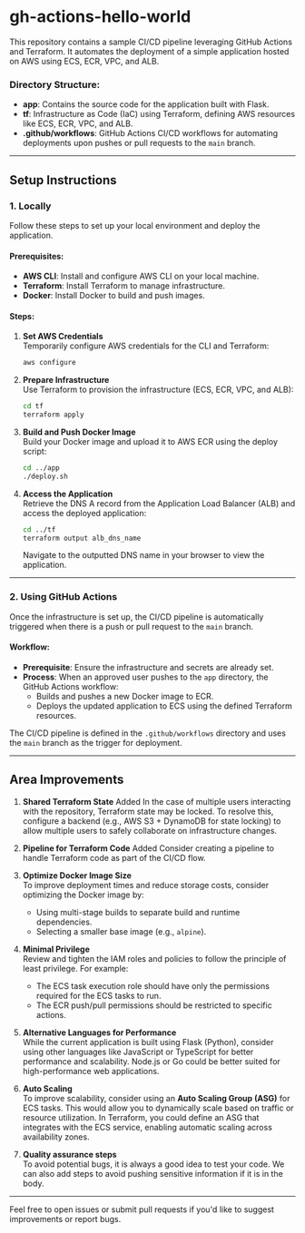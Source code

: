 
# gh-actions-hello-world

This repository contains a sample CI/CD pipeline leveraging GitHub Actions and Terraform. It automates the deployment of a simple application hosted on AWS using ECS, ECR, VPC, and ALB.

### Directory Structure:
- **app**: Contains the source code for the application built with Flask.
- **tf**: Infrastructure as Code (IaC) using Terraform, defining AWS resources like ECS, ECR, VPC, and ALB.
- **.github/workflows**: GitHub Actions CI/CD workflows for automating deployments upon pushes or pull requests to the `main` branch.

---

## Setup Instructions

### 1. **Locally** 

Follow these steps to set up your local environment and deploy the application.

#### Prerequisites:
- **AWS CLI**: Install and configure AWS CLI on your local machine.
- **Terraform**: Install Terraform to manage infrastructure.
- **Docker**: Install Docker to build and push images.

#### Steps:
1. **Set AWS Credentials**  
   Temporarily configure AWS credentials for the CLI and Terraform:
   ```bash
   aws configure
   ```

2. **Prepare Infrastructure**  
   Use Terraform to provision the infrastructure (ECS, ECR, VPC, and ALB):
   ```bash
   cd tf
   terraform apply
   ```

3. **Build and Push Docker Image**  
   Build your Docker image and upload it to AWS ECR using the deploy script:
   ```bash
   cd ../app
   ./deploy.sh
   ```

4. **Access the Application**  
   Retrieve the DNS A record from the Application Load Balancer (ALB) and access the deployed application:
   ```bash
   cd ../tf
   terraform output alb_dns_name
   ```

   Navigate to the outputted DNS name in your browser to view the application.

---

### 2. **Using GitHub Actions**

Once the infrastructure is set up, the CI/CD pipeline is automatically triggered when there is a push or pull request to the `main` branch.

#### Workflow:
- **Prerequisite**: Ensure the infrastructure and secrets are already set.
- **Process**: When an approved user pushes to the `app` directory, the GitHub Actions workflow:
  - Builds and pushes a new Docker image to ECR.
  - Deploys the updated application to ECS using the defined Terraform resources.

The CI/CD pipeline is defined in the `.github/workflows` directory and uses the `main` branch as the trigger for deployment.

---

## Area Improvements

1. **Shared Terraform State**  Added
   In the case of multiple users interacting with the repository, Terraform state may be locked. To resolve this, configure a backend (e.g., AWS S3 + DynamoDB for state locking) to allow multiple users to safely collaborate on infrastructure changes.

2. **Pipeline for Terraform Code**   Added
   Consider creating a pipeline to handle Terraform code as part of the CI/CD flow. 

3. **Optimize Docker Image Size**  
   To improve deployment times and reduce storage costs, consider optimizing the Docker image by:
   - Using multi-stage builds to separate build and runtime dependencies.
   - Selecting a smaller base image (e.g., `alpine`).

4. **Minimal Privilege**  
   Review and tighten the IAM roles and policies to follow the principle of least privilege. For example:
   - The ECS task execution role should have only the permissions required for the ECS tasks to run.
   - The ECR push/pull permissions should be restricted to specific actions.

5. **Alternative Languages for Performance**  
   While the current application is built using Flask (Python), consider using other languages like JavaScript or TypeScript for better performance and scalability. Node.js or Go could be better suited for high-performance web applications.

6. **Auto Scaling**  
   To improve scalability, consider using an **Auto Scaling Group (ASG)** for ECS tasks. This would allow you to dynamically scale based on traffic or resource utilization. In Terraform, you could define an ASG that integrates with the ECS service, enabling automatic scaling across availability zones.

7. **Quality assurance steps**  
   To avoid potential bugs, it is always a good idea to test your code. We can also add steps to avoid pushing sensitive information if it is in the body.

---

Feel free to open issues or submit pull requests if you'd like to suggest improvements or report bugs.
